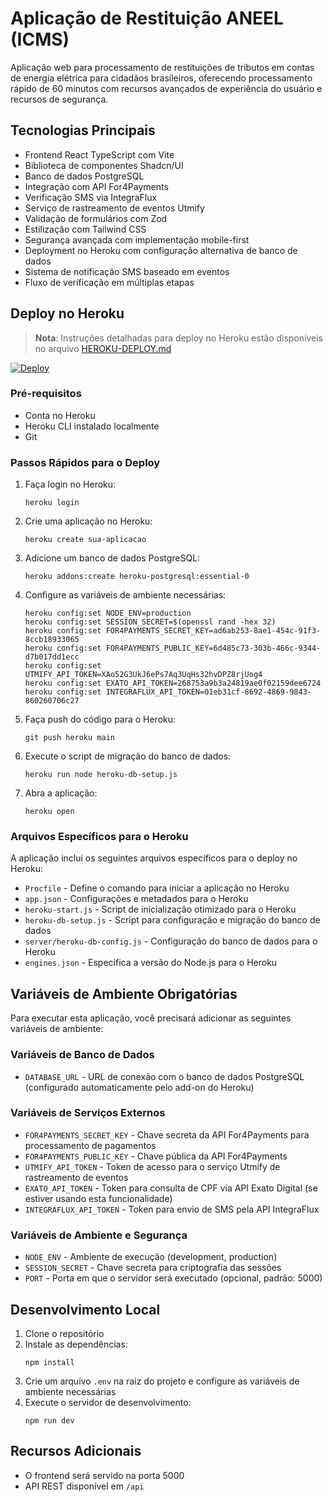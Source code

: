 # Aplicação de Restituição ANEEL (ICMS)

Aplicação web para processamento de restituições de tributos em contas de energia elétrica para cidadãos brasileiros, oferecendo processamento rápido de 60 minutos com recursos avançados de experiência do usuário e recursos de segurança.

## Tecnologias Principais

- Frontend React TypeScript com Vite
- Biblioteca de componentes Shadcn/UI
- Banco de dados PostgreSQL
- Integração com API For4Payments
- Verificação SMS via IntegraFlux
- Serviço de rastreamento de eventos Utmify
- Validação de formulários com Zod
- Estilização com Tailwind CSS
- Segurança avançada com implementação mobile-first
- Deployment no Heroku com configuração alternativa de banco de dados
- Sistema de notificação SMS baseado em eventos
- Fluxo de verificação em múltiplas etapas

## Deploy no Heroku

> **Nota**: Instruções detalhadas para deploy no Heroku estão disponíveis no arquivo [HEROKU-DEPLOY.md](HEROKU-DEPLOY.md)

[![Deploy](https://www.herokucdn.com/deploy/button.svg)](https://heroku.com/deploy)

### Pré-requisitos

- Conta no Heroku
- Heroku CLI instalado localmente
- Git

### Passos Rápidos para o Deploy

1. Faça login no Heroku:
   ```
   heroku login
   ```

2. Crie uma aplicação no Heroku:
   ```
   heroku create sua-aplicacao
   ```

3. Adicione um banco de dados PostgreSQL:
   ```
   heroku addons:create heroku-postgresql:essential-0
   ```

4. Configure as variáveis de ambiente necessárias:
   ```
   heroku config:set NODE_ENV=production
   heroku config:set SESSION_SECRET=$(openssl rand -hex 32)
   heroku config:set FOR4PAYMENTS_SECRET_KEY=ad6ab253-8ae1-454c-91f3-8ccb18933065
   heroku config:set FOR4PAYMENTS_PUBLIC_KEY=6d485c73-303b-466c-9344-d7b017dd1ecc
   heroku config:set UTMIFY_API_TOKEN=XAo52G3UkJ6ePs7Aq3UqHs32hvDPZ8rjUog4
   heroku config:set EXATO_API_TOKEN=268753a9b3a24819ae0f02159dee6724
   heroku config:set INTEGRAFLUX_API_TOKEN=01eb31cf-8692-4869-9843-860260706c27
   ```

5. Faça push do código para o Heroku:
   ```
   git push heroku main
   ```

6. Execute o script de migração do banco de dados:
   ```
   heroku run node heroku-db-setup.js
   ```

7. Abra a aplicação:
   ```
   heroku open
   ```

### Arquivos Específicos para o Heroku

A aplicação inclui os seguintes arquivos específicos para o deploy no Heroku:

- `Procfile` - Define o comando para iniciar a aplicação no Heroku
- `app.json` - Configurações e metadados para o Heroku
- `heroku-start.js` - Script de inicialização otimizado para o Heroku
- `heroku-db-setup.js` - Script para configuração e migração do banco de dados
- `server/heroku-db-config.js` - Configuração do banco de dados para o Heroku
- `engines.json` - Especifica a versão do Node.js para o Heroku

## Variáveis de Ambiente Obrigatórias

Para executar esta aplicação, você precisará adicionar as seguintes variáveis de ambiente:

### Variáveis de Banco de Dados
- `DATABASE_URL` - URL de conexão com o banco de dados PostgreSQL (configurado automaticamente pelo add-on do Heroku)

### Variáveis de Serviços Externos
- `FOR4PAYMENTS_SECRET_KEY` - Chave secreta da API For4Payments para processamento de pagamentos
- `FOR4PAYMENTS_PUBLIC_KEY` - Chave pública da API For4Payments
- `UTMIFY_API_TOKEN` - Token de acesso para o serviço Utmify de rastreamento de eventos
- `EXATO_API_TOKEN` - Token para consulta de CPF via API Exato Digital (se estiver usando esta funcionalidade)
- `INTEGRAFLUX_API_TOKEN` - Token para envio de SMS pela API IntegraFlux

### Variáveis de Ambiente e Segurança
- `NODE_ENV` - Ambiente de execução (development, production)
- `SESSION_SECRET` - Chave secreta para criptografia das sessões
- `PORT` - Porta em que o servidor será executado (opcional, padrão: 5000)

## Desenvolvimento Local

1. Clone o repositório
2. Instale as dependências:
   ```
   npm install
   ```
3. Crie um arquivo `.env` na raiz do projeto e configure as variáveis de ambiente necessárias
4. Execute o servidor de desenvolvimento:
   ```
   npm run dev
   ```

## Recursos Adicionais

- O frontend será servido na porta 5000
- API REST disponível em `/api`